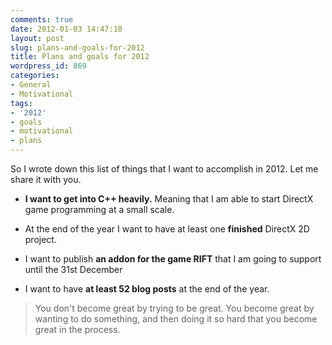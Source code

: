 ```yaml
---
comments: true
date: 2012-01-03 14:47:10
layout: post
slug: plans-and-goals-for-2012
title: Plans and goals for 2012
wordpress_id: 869
categories:
- General
- Motivational
tags:
- '2012'
- goals
- motivational
- plans
---
```


So I wrote down this list of things that I want to accomplish in 2012. Let me share it with you.



	
  * **I want to get into C++ heavily.** Meaning that I am able to start DirectX game programming at a small scale.

	
  * At the end of the year I want to have at least one **finished** DirectX 2D project.

	
  * I want to publish **an addon for the game RIFT** that I am going to support until the 31st December

	
  * I want to have **at least 52 blog posts** at the end of the year.




> You don't become great by trying to be great. You become great by wanting to do something, and then doing it so hard that you become great in the process.
